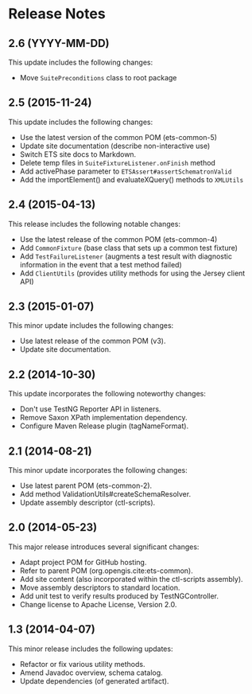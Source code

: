 ﻿# Release Notes

## 2.6 (YYYY-MM-DD)
This update includes the following changes:

* Move `SuitePreconditions` class to root package

## 2.5 (2015-11-24)
This update includes the following changes:

* Use the latest version of the common POM (ets-common-5)
* Update site documentation (describe non-interactive use)
* Switch ETS site docs to Markdown.
* Delete temp files in `SuiteFixtureListener.onFinish` method
* Add activePhase parameter to `ETSAssert#assertSchematronValid`
* Add the importElement() and evaluateXQuery() methods to `XMLUtils`

## 2.4 (2015-04-13)
This release includes the following notable changes:

* Use the latest release of the common POM (ets-common-4)
* Add `CommonFixture` (base class that sets up a common test fixture)
* Add `TestFailureListener` (augments a test result with diagnostic information 
in the event that a test method failed)
* Add `ClientUtils` (provides utility methods for using the Jersey client API)

## 2.3 (2015-01-07)
This minor update includes the following changes:

* Use latest release of the common POM (v3).
* Update site documentation.

## 2.2 (2014-10-30)
This update incorporates the following noteworthy changes:

* Don't use TestNG Reporter API in listeners.
* Remove Saxon XPath implementation dependency.
* Configure Maven Release plugin (tagNameFormat).

## 2.1 (2014-08-21)
This minor update incorporates the following changes:

* Use latest parent POM (ets-common-2).
* Add method ValidationUtils#createSchemaResolver.
* Update assembly descriptor (ctl-scripts).

## 2.0 (2014-05-23)
This major release introduces several significant changes:

* Adapt project POM for GitHub hosting.
* Refer to parent POM (org.opengis.cite:ets-common).
* Add site content (also incorporated within the ctl-scripts assembly).
* Move assembly descriptors to standard location.
* Add unit test to verify results produced by TestNGController.
* Change license to Apache License, Version 2.0.

## 1.3 (2014-04-07)
This minor release includes the following updates:

* Refactor or fix various utility methods.
* Amend Javadoc overview, schema catalog.
* Update dependencies (of generated artifact).
